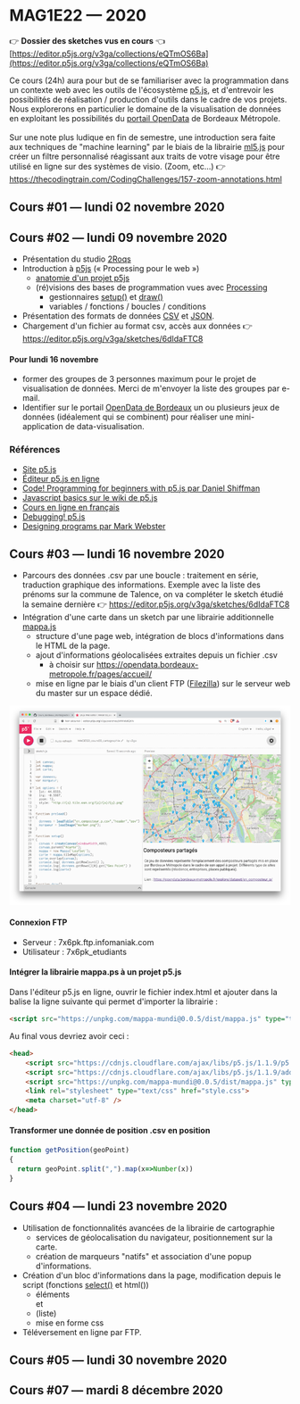 MAG1E22 — 2020
===============================================

:point_right: **Dossier des sketches vus en cours** :point_left:<br /> 
[https://editor.p5js.org/v3ga/collections/eQTmOS6Ba](https://editor.p5js.org/v3ga/collections/eQTmOS6Ba) 

Ce cours (24h) aura pour but de se familiariser avec la programmation dans un contexte web avec les outils de l'écosystème [p5.js](https://p5js.org/), et d'entrevoir les possibilités de réalisation / production d'outils dans le cadre de vos projets.
Nous explorerons en particulier le domaine de la visualisation de données en exploitant les possibilités du [portail OpenData](https://opendata.bordeaux-metropole.fr/) de Bordeaux Métropole.<br /><br />
Sur une note plus ludique en fin de semestre, une introduction sera faite aux techniques de "machine learning" par le biais de la librairie [ml5.js](https://ml5js.org/) pour créer un filtre personnalisé réagissant aux traits de votre visage pour être utilisé en ligne sur des systèmes de visio. (Zoom, etc...) :point_right: https://thecodingtrain.com/CodingChallenges/157-zoom-annotations.html


## Cours #01 — lundi 02 novembre 2020
## Cours #02 — lundi 09 novembre 2020 
* Présentation du studio [2Roqs](http://www.2roqs.fr) 
* Introduction à [p5js](https://p5js.org/) (« Processing pour le web »)
  * [anatomie d'un projet p5js](https://p5js.org/get-started/)
  * (ré)visions des bases de programmation vues avec [Processing](https://processing.org/)
     * gestionnaires [setup()](https://p5js.org/reference/#/p5/setup) et [draw()](https://p5js.org/reference/#/p5/draw)
     * variables / fonctions / boucles / conditions
* Présentation des formats de données [CSV](https://fr.wikipedia.org/wiki/Comma-separated_values) et [JSON](https://fr.wikipedia.org/wiki/JavaScript_Object_Notation).     
* Chargement d'un fichier au format csv, accès aux données :point_right: https://editor.p5js.org/v3ga/sketches/6dIdaFTC8

#### Pour lundi 16 novembre
* former des groupes de 3 personnes maximum pour le projet de visualisation de données. Merci de m'envoyer la liste des groupes par e-mail.
* Identifier sur le portail [OpenData de Bordeaux](https://opendata.bordeaux-metropole.fr/) un ou plusieurs jeux de données (idéalement qui se combinent) pour réaliser une mini-application de data-visualisation.

### Références
* [Site p5.js](https://p5js.org/)
* [Éditeur p5.js en ligne](https://editor.p5js.org/)
* [Code! Programming for beginners with p5.js par Daniel Shiffman](https://www.youtube.com/watch?v=yPWkPOfnGsw)
* [Javascript basics sur le wiki de p5.js](https://github.com/processing/p5.js/wiki/JavaScript-basics)
* [Cours en ligne en français](http://www.lyceelecorbusier.eu/p5js/)
* [Debugging! p5.js](https://p5js.org/learn/debugging.html)
* [Designing programs par Mark Webster](https://designingprograms.bitbucket.io)

## Cours #03 — lundi 16 novembre 2020
* Parcours des données .csv par une boucle : traitement en série, traduction graphique des informations. Exemple avec la liste des prénoms sur la commune de Talence, on va compléter le sketch étudié la semaine dernière :point_right: https://editor.p5js.org/v3ga/sketches/6dIdaFTC8
* Intégration d'une carte dans un sketch par une librairie additionnelle [mappa.js](https://mappa.js.org/)
  * structure d'une page web, intégration de blocs d'informations dans le HTML de la page.
  * ajout d'informations géolocalisées extraites depuis un fichier .csv
    * à choisir sur https://opendata.bordeaux-metropole.fr/pages/accueil/
  * mise en ligne par le biais d'un client FTP ([Filezilla](https://filezilla-project.org/)) sur le serveur web du master sur un espace dédié.

![Carte des composteurs](images/201117_MAG1E22_cours03_carte.png)


#### Connexion FTP
* Serveur : 7x6pk.ftp.infomaniak.com
* Utilisateur : 7x6pk_etudiants

#### Intégrer la librairie mappa.ps à un projet p5.js
Dans l'éditeur p5.js en ligne, ouvrir le fichier index.html et ajouter dans la balise <head> la ligne suivante qui permet d'importer la librairie : 
```html
<script src="https://unpkg.com/mappa-mundi@0.0.5/dist/mappa.js" type="text/javascript"></script>
```
Au final vous devriez avoir ceci : 
```html
<head>
    <script src="https://cdnjs.cloudflare.com/ajax/libs/p5.js/1.1.9/p5.js"></script>
    <script src="https://cdnjs.cloudflare.com/ajax/libs/p5.js/1.1.9/addons/p5.sound.min.js"></script>
    <script src="https://unpkg.com/mappa-mundi@0.0.5/dist/mappa.js" type="text/javascript"></script>
    <link rel="stylesheet" type="text/css" href="style.css">
    <meta charset="utf-8" />
</head> 
```

#### Transformer une donnée de position .csv en position 
```js
function getPosition(geoPoint)
{
  return geoPoint.split(",").map(x=>Number(x))  
}
```

## Cours #04 — lundi 23 novembre 2020 
* Utilisation de fonctionnalités avancées de la librairie de cartographie 
  * services de géolocalisation du navigateur, positionnement sur la carte.
  * création de marqueurs "natifs" et association d'une popup d'informations.
* Création d'un bloc d'informations dans la page, modification depuis le script (fonctions [select()](https://p5js.org/reference/#/p5/select) et html()) 
  * éléments <div> et <li> (liste)
  * mise en forme css
* Téléversement en ligne par FTP.
 

## Cours #05 — lundi 30 novembre 2020 

## Cours #07 — mardi 8 décembre 2020


